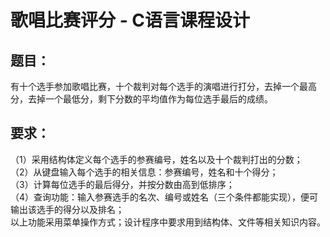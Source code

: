 # 歌唱比赛评分 - C语言课程设计

## 题目：
有十个选手参加歌唱比赛，十个裁判对每个选手的演唱进行打分，去掉一个最高分，去掉一个最低分，剩下分数的平均值作为每位选手最后的成绩。 
## 要求：
（1）采用结构体定义每个选手的参赛编号，姓名以及十个裁判打出的分数；  
（2）从键盘输入每个选手的相关信息：参赛编号，姓名和十个得分；  
（3）计算每位选手的最后得分，并按分数由高到低排序；  
（4）查询功能：输入参赛选手的名次、编号或姓名（三个条件都能实现），便可输出该选手的得分以及排名；  
以上功能采用菜单操作方式；设计程序中要求用到结构体、文件等相关知识内容。  
